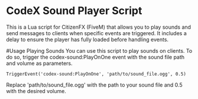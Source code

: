 # CodeX Sound Player Script

This is a Lua script for CitizenFX (FiveM) that allows you to play sounds and send messages to clients when specific events are triggered. It includes a delay to ensure the player has fully loaded before handling events.

#Usage
Playing Sounds
You can use this script to play sounds on clients. To do so, trigger the codex-sound:PlayOnOne event with the sound file path and volume as parameters.

`TriggerEvent('codex-sound:PlayOnOne', 'path/to/sound_file.ogg', 0.5)`

Replace 'path/to/sound_file.ogg' with the path to your sound file and 0.5 with the desired volume.
